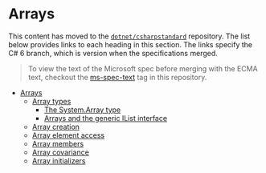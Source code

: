 # Arrays

This content has moved to the [`dotnet/csharpstandard`](https://github.com/dotnet/csharpstandard) repository.
The list below provides links to each heading in this section. The links specify the C# 6 branch, which is version when the specifications merged.

> To view the text of the Microsoft spec before merging with the ECMA text, checkout the [ms-spec-text](https://github.com/dotnet/csharplang/releases/tag/ms-spec-text) tag in this repository.

- <a id="arrays"></a>[Arrays](https://github.com/dotnet/csharpstandard/blob/draft-v6/standard/arrays.md#16-arrays)
  - <a id="array-types"></a>[Array types](https://github.com/dotnet/csharpstandard/blob/draft-v6/standard/arrays.md#162-array-types)
    - <a id="the-systemarray-type"></a>[The System.Array type](https://github.com/dotnet/csharpstandard/blob/draft-v6/standard/arrays.md#1622-the-systemarray-type)
    - <a id="arrays-and-the-generic-ilist-interface"></a>[Arrays and the generic IList interface](https://github.com/dotnet/csharpstandard/blob/draft-v6/standard/arrays.md#1623-arrays-and-the-generic-collection-interfaces)
  - <a id="array-creation"></a>[Array creation](https://github.com/dotnet/csharpstandard/blob/draft-v6/standard/arrays.md#163-array-creation)
  - <a id="array-element-access"></a>[Array element access](https://github.com/dotnet/csharpstandard/blob/draft-v6/standard/arrays.md#164-array-element-access)
  - <a id="array-members"></a>[Array members](https://github.com/dotnet/csharpstandard/blob/draft-v6/standard/arrays.md#165-array-members)
  - <a id="array-covariance"></a>[Array covariance](https://github.com/dotnet/csharpstandard/blob/draft-v6/standard/arrays.md#166-array-covariance)
  - <a id="array-initializers"></a>[Array initializers](https://github.com/dotnet/csharpstandard/blob/draft-v6/standard/arrays.md#167-array-initializers)
